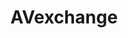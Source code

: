 ---
title: AVexchange
crosslinks:
- headphones
- hardwareswap
- mechmarket
- vintageaudio
- UniversalScammerList
- headphonegore
- photomarket
- GearTrade
---